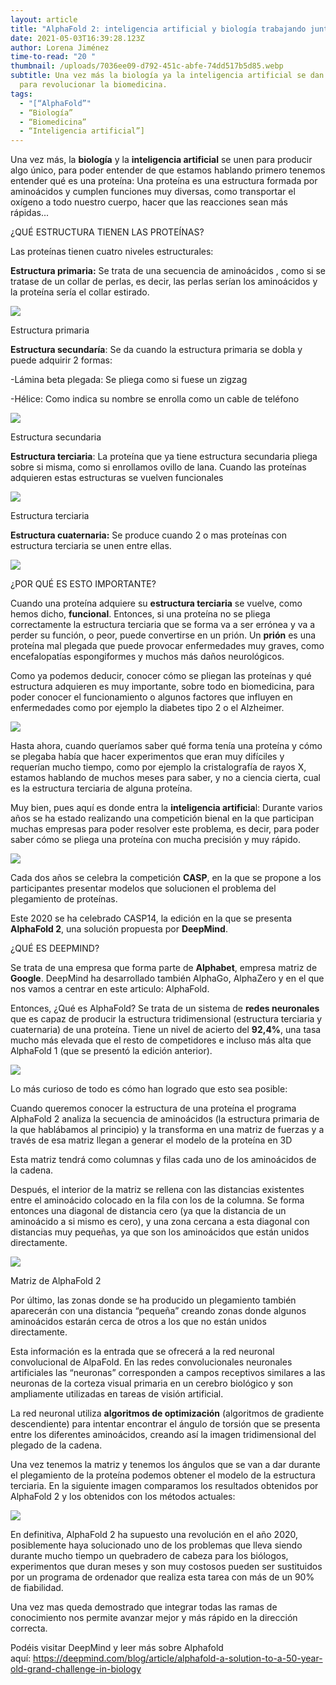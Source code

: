 ```yaml
---
layout: article
title: "AlphaFold 2: inteligencia artificial y biología trabajando juntos."
date: 2021-05-03T16:39:28.123Z
author: Lorena Jiménez
time-to-read: "20 "
thumbnail: /uploads/7036ee09-d792-451c-abfe-74dd517b5d85.webp
subtitle: Una vez más la biología ya la inteligencia artificial se dan la mano
  para revolucionar la biomedicina.
tags:
  - "[“AlphaFold”"
  - “Biología”
  - “Biomedicina”
  - “Inteligencia artificial”]
---
```

Una vez más, la **biología** y la **inteligencia artificial** se unen para producir algo único, para poder entender de que estamos hablando primero tenemos entender qué es una proteína: Una proteína es una estructura formada por aminoácidos y cumplen funciones muy diversas, como transportar el oxígeno a todo nuestro cuerpo, hacer que las reacciones sean más rápidas...

¿QUÉ ESTRUCTURA TIENEN LAS PROTEÍNAS?

Las proteínas tienen cuatro niveles estructurales: 

**Estructura primaria:** Se trata de una secuencia de aminoácidos , como si se tratase de un collar de perlas, es decir, las perlas serían los aminoácidos y la proteína sería el collar estirado.

![](https://fagolambda-436fc1.ingress-baronn.easywp.com/wp-content/uploads/2021/02/54804E02-0FD4-4D39-84DA-4F92324FB746.jpeg)

Estructura primaria

**Estructura secundaría**: Se da cuando la estructura primaria se dobla y puede adquirir 2 formas: 

\-Lámina beta plegada: Se pliega como si fuese un zigzag

\-Hélice: Como indica su nombre se enrolla como un cable de teléfono

![](https://fagolambda-436fc1.ingress-baronn.easywp.com/wp-content/uploads/2021/02/047D4936-8C7F-4896-9DD7-1FB4428F518D.gif)

Estructura secundaria

**Estructura terciaria**: La proteína que ya tiene estructura secundaria pliega sobre si misma, como si enrollamos ovillo de lana. Cuando las proteínas adquieren estas estructuras se vuelven funcionales

![](https://fagolambda-436fc1.ingress-baronn.easywp.com/wp-content/uploads/2021/02/99CA2E21-44BC-4965-BBBC-8A1927E88ABD.jpeg)

Estructura terciaria

**Estructura cuaternaria:** Se produce cuando 2 o mas proteínas con estructura terciaria se unen entre ellas.

![](https://fagolambda-436fc1.ingress-baronn.easywp.com/wp-content/uploads/2021/02/9758F361-D3D1-409B-9E3A-16644597F70C-1024x1024.jpeg)

¿POR QUÉ ES ESTO IMPORTANTE?

Cuando una proteína adquiere su **estructura terciaria** se vuelve, como hemos dicho, **funcional**. Entonces, si una proteína no se pliega correctamente la estructura terciaria que se forma va a ser errónea y va a perder su función, o peor, puede convertirse en un prión. Un **prión** es una proteína mal plegada que puede provocar enfermedades muy graves, como encefalopatías espongiformes y muchos más daños neurológicos.

Como ya podemos deducir, conocer cómo se pliegan las proteínas y qué estructura adquieren es muy importante, sobre todo en biomedicina, para poder conocer el funcionamiento o algunos factores que influyen en enfermedades como por ejemplo la diabetes tipo 2 o el Alzheimer.

![](https://fagolambda-436fc1.ingress-baronn.easywp.com/wp-content/uploads/2021/02/212A96A1-3744-4ACF-9A75-59D520CB33AD.jpeg)

Hasta ahora, cuando queríamos saber qué forma tenía una proteína y cómo se plegaba había que hacer experimentos que eran muy difíciles y requerían mucho tiempo, como por ejemplo la cristalografía de rayos X, estamos hablando de muchos meses para saber, y no a ciencia cierta, cual es la estructura terciaria de alguna proteína. 

Muy bien, pues aquí es donde entra la **inteligencia artificia**l: Durante varios años se ha estado realizando una competición bienal en la que participan muchas empresas para poder resolver este problema, es decir, para poder saber cómo se pliega una proteína con mucha precisión y muy rápido.

![](https://media.giphy.com/media/gpXfKa9xLAR56/giphy.gif)

Cada dos años se celebra la competición **CASP**, en la que se propone a los participantes presentar modelos que solucionen el problema del plegamiento de proteínas. 

Este 2020 se ha celebrado CASP14, la edición en la que se presenta **AlphaFold 2**, una solución propuesta por **DeepMind**.

¿QUÉ ES DEEPMIND?

Se trata de una empresa que forma parte de **Alphabet**, empresa matriz de **Google**. DeepMind ha desarrollado también AlphaGo, AlphaZero y en el que nos vamos a centrar en este articulo: AlphaFold. 

Entonces, ¿Qué es AlphaFold? Se trata de un sistema de **redes neuronales** que es capaz de producir la estructura tridimensional (estructura terciaria y cuaternaria) de una proteína. Tiene un nivel de acierto del **92,4%**, una tasa mucho más elevada que el resto de competidores e incluso más alta que AlphaFold 1 (que se presentó la edición anterior).

![](https://media.giphy.com/media/5VKbvrjxpVJCM/giphy.gif)

Lo más curioso de todo es cómo han logrado que esto sea posible: 

Cuando queremos conocer la estructura de una proteína el programa AlphaFold 2 analiza la secuencia de aminoácidos (la estructura primaria de la que hablábamos al principio) y la transforma en una matriz de fuerzas y a través de esa matriz llegan a generar el modelo de la proteína en 3D

Esta matriz tendrá como columnas y filas cada uno de los aminoácidos de la cadena.

Después, el interior de la matriz se rellena con las distancias existentes entre el aminoácido colocado en la fila con los de la columna. Se forma entonces una diagonal de distancia cero (ya que la distancia de un aminoácido a si mismo es cero), y una zona cercana a esta diagonal con distancias muy pequeñas, ya que son los aminoácidos que están unidos directamente.

![](https://fagolambda-436fc1.ingress-baronn.easywp.com/wp-content/uploads/2021/02/D0988EA6-805C-4499-9C0E-C73A5BFE3C5E.jpeg)

Matriz de AlphaFold 2

Por último, las zonas donde se ha producido un plegamiento también aparecerán con una distancia “pequeña” creando zonas donde algunos aminoácidos estarán cerca de otros a los que no están unidos directamente.

Esta información es la entrada que se ofrecerá a la red neuronal convolucional de AlpaFold. En las redes convolucionales neuronales artificiales las “neuronas” corresponden a campos receptivos similares a las neuronas de la corteza visual primaria en un cerebro biológico y son ampliamente utilizadas en tareas de visión artificial.

La red neuronal utiliza **algoritmos de optimización** (algoritmos de gradiente descendiente) para intentar encontrar el ángulo de torsión que se presenta entre los diferentes aminoácidos, creando así la imagen tridimensional del plegado de la cadena.

Una vez tenemos la matriz y tenemos los ángulos que se van a dar durante el plegamiento de la proteína podemos obtener el modelo de la estructura terciaria. En la siguiente imagen comparamos los resultados obtenidos por AlphaFold 2 y los obtenidos con los métodos actuales:

![](https://fagolambda-436fc1.ingress-baronn.easywp.com/wp-content/uploads/2021/02/5224AE8D-A70D-4EBC-AE84-6FEC286C186B-1024x576.gif)

En definitiva, AlphaFold 2 ha supuesto una revolución en el año 2020, posiblemente haya solucionado uno de los problemas que lleva siendo durante mucho tiempo un quebradero de cabeza para los biólogos, experimentos que duran meses y son muy costosos pueden ser sustituidos por un programa de ordenador que realiza esta tarea con más de un 90% de fiabilidad. 

Una vez mas queda demostrado que integrar todas las ramas de conocimiento nos permite avanzar mejor y más rápido en la dirección correcta. 

Podéis visitar DeepMind y leer más sobre Alphafold aquí: <https://deepmind.com/blog/article/alphafold-a-solution-to-a-50-year-old-grand-challenge-in-biology>